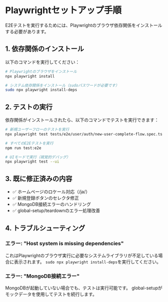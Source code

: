 # Playwrightセットアップ手順

E2Eテストを実行するためには、Playwrightのブラウザ依存関係をインストールする必要があります。

## 1. 依存関係のインストール

以下のコマンドを実行してください：

```bash
# Playwrightのブラウザをインストール
npx playwright install

# システム依存関係をインストール（sudoパスワードが必要です）
sudo npx playwright install-deps
```

## 2. テストの実行

依存関係がインストールされたら、以下のコマンドでテストを実行できます：

```bash
# 新規ユーザーフローのテストを実行
npx playwright test tests/e2e/user/auth/new-user-complete-flow.spec.ts

# すべてのE2Eテストを実行
npm run test:e2e

# UIモードで実行（視覚的デバッグ）
npx playwright test --ui
```

## 3. 既に修正済みの内容

- ✅ ホームページのロケール対応（/ja/）
- ✅ 新規登録ボタンのセレクタ修正
- ✅ MongoDB接続エラーのハンドリング
- ✅ global-setup/teardownのエラー処理改善

## 4. トラブルシューティング

### エラー: "Host system is missing dependencies"
これはPlaywrightのブラウザ実行に必要なシステムライブラリが不足している場合に表示されます。
`sudo npx playwright install-deps`を実行してください。

### エラー: "MongoDB接続エラー"
MongoDBが起動していない場合でも、テストは実行可能です。
global-setupがモックデータを使用してテストを続行します。